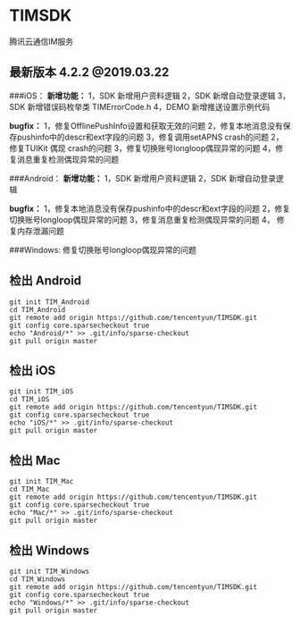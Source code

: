 # TIMSDK
腾讯云通信IM服务

## 最新版本 4.2.2 @2019.03.22

###iOS：
**新增功能：**
1，SDK 新增用户资料逻辑
2，SDK 新增自动登录逻辑
3，SDK 新增错误码枚举类 TIMErrorCode.h
4，DEMO 新增推送设置示例代码

**bugfix：**
1，修复OfflinePushInfo设置和获取无效的问题
2，修复本地消息没有保存pushinfo中的descr和ext字段的问题
3，修复调用setAPNS crash的问题
2，修复TUIKit 偶现 crash的问题
3，修复切换账号longloop偶现异常的问题
4，修复消息重复检测偶现异常的问题

###Android：
**新增功能：**
1，SDK 新增用户资料逻辑
2，SDK 新增自动登录逻辑

**bugfix：**
1，修复本地消息没有保存pushinfo中的descr和ext字段的问题
2，修复切换账号longloop偶现异常的问题
3，修复消息重复检测偶现异常的问题
4， 修复内存泄漏问题

###Windows:
修复切换账号longloop偶现异常的问题

## 检出 Android
```
git init TIM_Android
cd TIM_Android
git remote add origin https://github.com/tencentyun/TIMSDK.git
git config core.sparsecheckout true
echo "Android/*" >> .git/info/sparse-checkout
git pull origin master
```

## 检出 iOS
```
git init TIM_iOS
cd TIM_iOS
git remote add origin https://github.com/tencentyun/TIMSDK.git
git config core.sparsecheckout true
echo "iOS/*" >> .git/info/sparse-checkout
git pull origin master
```

## 检出 Mac
```
git init TIM_Mac
cd TIM_Mac
git remote add origin https://github.com/tencentyun/TIMSDK.git
git config core.sparsecheckout true
echo "Mac/*" >> .git/info/sparse-checkout
git pull origin master
```

## 检出 Windows
```
git init TIM_Windows
cd TIM_Windows
git remote add origin https://github.com/tencentyun/TIMSDK.git
git config core.sparsecheckout true
echo "Windows/*" >> .git/info/sparse-checkout
git pull origin master
```
